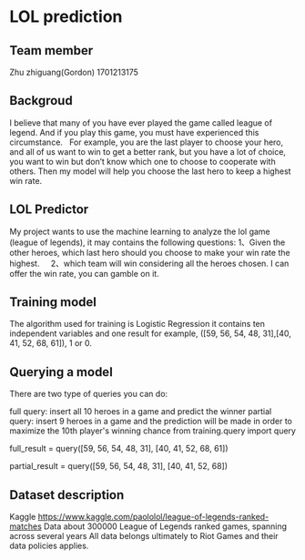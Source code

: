 # LOL prediction

## Team member
   Zhu zhiguang(Gordon)
   1701213175
  
## Backgroud 
I believe that many of you have ever played the game called league of legend. And if you play this game, you must have experienced this circumstance.
   
For example, you are the last player to choose your hero, and all of us want to win to get a better rank, but you have a lot of choice, you want to win but don’t know which one to choose to cooperate with others. Then my model will help you choose the last hero to keep a highest win rate.

## LOL Predictor
My project wants to use the machine learning to analyze the lol game (league of legends), it may contains the following questions:
      1、Given the other heroes, which last hero should you choose to make your win rate the highest.
      2、which team will win considering all the heroes chosen. I can offer the win rate, you can gamble on it.
      
## Training model
The algorithm used for training is Logistic Regression
it contains ten independent variables and one result 
for example, ([59, 56, 54, 48, 31],[40, 41, 52, 68, 61]), 1 or 0.

## Querying a model
There are two type of queries you can do:

full query: insert all 10 heroes in a game and predict the winner
partial query: insert 9 heroes in a game and the prediction will be made in order to maximize the 10th player's winning chance
from training.query import query

full_result = query([59, 56, 54, 48, 31],
                    [40, 41, 52, 68, 61])

partial_result = query([59, 56, 54, 48, 31],
                       [40, 41, 52, 68])
                      
## Dataset description
Kaggle https://www.kaggle.com/paololol/league-of-legends-ranked-matches
Data about 300000 League of Legends ranked games, spanning across several years
All data belongs ultimately to Riot Games and their data policies applies. 

